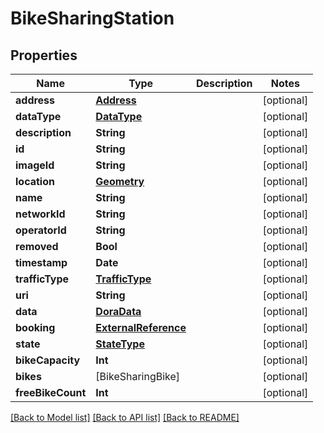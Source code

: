 # BikeSharingStation

## Properties
Name | Type | Description | Notes
------------ | ------------- | ------------- | -------------
**address** | [**Address**](Address.md) |  | [optional] 
**dataType** | [**DataType**](DataType.md) |  | [optional] 
**description** | **String** |  | [optional] 
**id** | **String** |  | [optional] 
**imageId** | **String** |  | [optional] 
**location** | [**Geometry**](Geometry.md) |  | [optional] 
**name** | **String** |  | [optional] 
**networkId** | **String** |  | [optional] 
**operatorId** | **String** |  | [optional] 
**removed** | **Bool** |  | [optional] 
**timestamp** | **Date** |  | [optional] 
**trafficType** | [**TrafficType**](TrafficType.md) |  | [optional] 
**uri** | **String** |  | [optional] 
**data** | [**DoraData**](DoraData.md) |  | [optional] 
**booking** | [**ExternalReference**](ExternalReference.md) |  | [optional] 
**state** | [**StateType**](StateType.md) |  | [optional] 
**bikeCapacity** | **Int** |  | [optional] 
**bikes** | [BikeSharingBike] |  | [optional] 
**freeBikeCount** | **Int** |  | [optional] 

[[Back to Model list]](../README.md#documentation-for-models) [[Back to API list]](../README.md#documentation-for-api-endpoints) [[Back to README]](../README.md)


